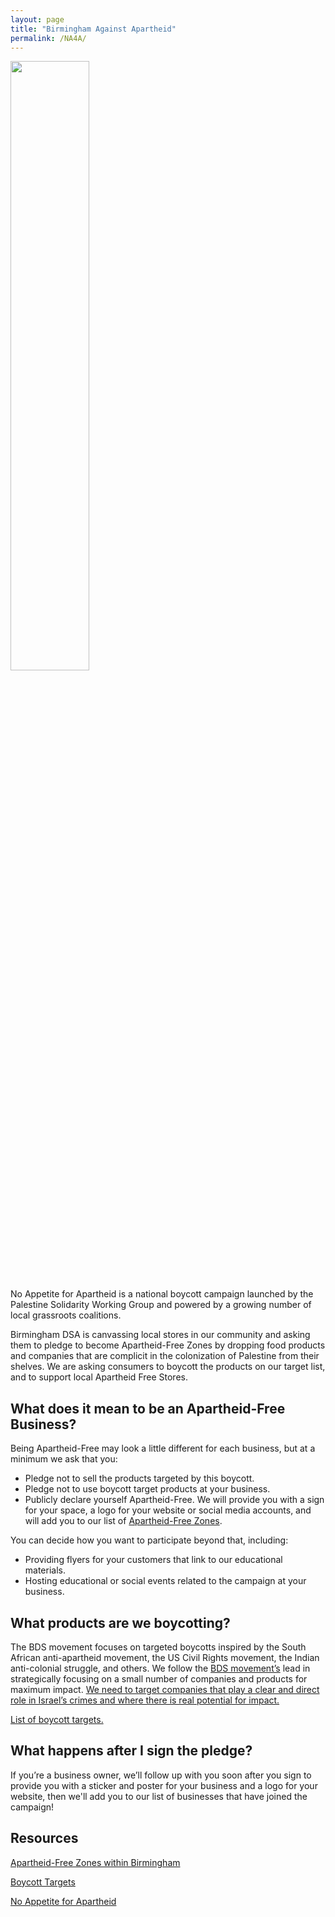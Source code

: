 ```yaml
---
layout: page
title: "Birmingham Against Apartheid"
permalink: /NA4A/
---
```


<img src="https://drive.google.com/file/d/1_ZXn5ELk1k-xpA2Y2WcKSTgyhKBAu4dg/view?usp=drivesdk" width=50% height=50%>

No Appetite for Apartheid is a national boycott campaign launched by the Palestine Solidarity Working Group and powered by a growing number of local grassroots coalitions. 

Birmingham DSA is canvassing local stores in our community and asking them to pledge to become Apartheid-Free Zones by dropping food products and companies that are complicit in the colonization of Palestine from their shelves. We are asking consumers to boycott the products on our target list, and to support local Apartheid Free Stores.

## What does it mean to be an Apartheid-Free Business?

Being Apartheid-Free may look a little different for each business, but at a minimum we ask that you:
+ Pledge not to sell the products targeted by this boycott.
+ Pledge not to use boycott target products at your business.
+ Publicly declare yourself Apartheid-Free. We will provide you with a sign for your space, a logo for your website or social media accounts, and will add you to our list of [Apartheid-Free Zones](https://bhamdsa.org/na4atargets).

You can decide how you want to participate beyond that, including:
+ Providing flyers for your customers that link to our educational materials. 
+ Hosting educational or social events related to the campaign at your business. 

## What products are we boycotting?

The BDS movement focuses on targeted boycotts inspired by the South African anti-apartheid movement, the US Civil Rights movement, the Indian anti-colonial struggle, and others. We follow the [BDS movement’s](https://bdsmovement.net/BDS-Guide-Strategic-Campaigning) lead in strategically focusing on a small number of companies and products for maximum impact. [We need to target companies that play a clear and direct role in Israel’s crimes and where there is real potential for impact.](https://www.bdsmovement.net/Guide-to-BDS-Boycott)

[List of boycott targets.](https://bhamdsa.org/na4atargets)

## What happens after I sign the pledge?

If you’re a business owner, we’ll follow up with you soon after you sign to provide you with a sticker and poster for your business and a logo for your website, then we'll add you to our list of businesses that have joined the campaign!

## Resources

[Apartheid-Free Zones within Birmingham](https://bhamdsa.org/apartheidfreezones/)

[Boycott Targets](https://bhamdsa.org/na4atargets)

[No Appetite for Apartheid](https://na4a.org)



